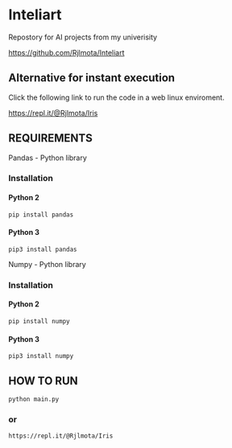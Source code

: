 # Inteliart
Repostory for AI projects from my univerisity

https://github.com/Rjlmota/Inteliart


## Alternative for instant execution
  Click the following link to run the code in a web linux enviroment.

  https://repl.it/@Rjlmota/Iris



## REQUIREMENTS
Pandas - Python library 

  ### Installation
   #### Python 2
   ```
   pip install pandas
   ```
   #### Python 3
   ```
   pip3 install pandas
   ```

Numpy - Python library

  ### Installation
   #### Python 2 
   ```
   pip install numpy
   ```
   #### Python 3
   ```
   pip3 install numpy
   ```
## HOW TO RUN
```
python main.py
```
### or
```
https://repl.it/@Rjlmota/Iris
```
